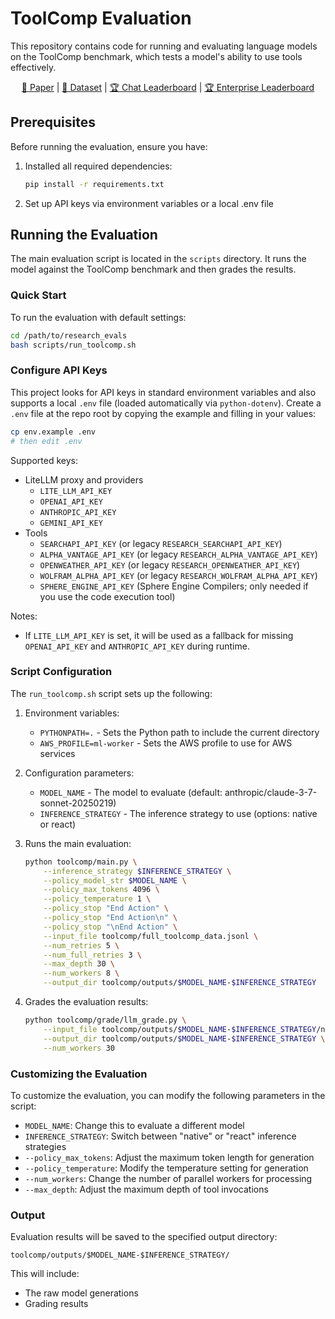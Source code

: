 # ToolComp Evaluation

This repository contains code for running and evaluating language models on the ToolComp benchmark, which tests a model's ability to use tools effectively.

<div align="center">

[📄 Paper](https://arxiv.org/abs/2501.01290) | [🤗 Dataset]() | [🏆 Chat Leaderboard](https://scale.com/leaderboard/tool_use_chat) | [🏆 Enterprise Leaderboard](https://scale.com/leaderboard/tool_use_enterprise)

</div>

## Prerequisites

Before running the evaluation, ensure you have:

1. Installed all required dependencies:
   ```bash
   pip install -r requirements.txt
   ```

2. Set up API keys via environment variables or a local .env file

## Running the Evaluation

The main evaluation script is located in the `scripts` directory. It runs the model against the ToolComp benchmark and then grades the results.

### Quick Start

To run the evaluation with default settings:

```bash
cd /path/to/research_evals
bash scripts/run_toolcomp.sh
```

### Configure API Keys

This project looks for API keys in standard environment variables and also supports a local `.env` file (loaded automatically via `python-dotenv`). Create a `.env` file at the repo root by copying the example and filling in your values:

```bash
cp env.example .env
# then edit .env
```

Supported keys:

- LiteLLM proxy and providers
  - `LITE_LLM_API_KEY`
  - `OPENAI_API_KEY`
  - `ANTHROPIC_API_KEY`
  - `GEMINI_API_KEY`
- Tools
  - `SEARCHAPI_API_KEY` (or legacy `RESEARCH_SEARCHAPI_API_KEY`)
  - `ALPHA_VANTAGE_API_KEY` (or legacy `RESEARCH_ALPHA_VANTAGE_API_KEY`)
  - `OPENWEATHER_API_KEY` (or legacy `RESEARCH_OPENWEATHER_API_KEY`)
  - `WOLFRAM_ALPHA_API_KEY` (or legacy `RESEARCH_WOLFRAM_ALPHA_API_KEY`)
  - `SPHERE_ENGINE_API_KEY` (Sphere Engine Compilers; only needed if you use the code execution tool)

Notes:
- If `LITE_LLM_API_KEY` is set, it will be used as a fallback for missing `OPENAI_API_KEY` and `ANTHROPIC_API_KEY` during runtime.

### Script Configuration

The `run_toolcomp.sh` script sets up the following:

1. Environment variables:
   - `PYTHONPATH=.` - Sets the Python path to include the current directory
   - `AWS_PROFILE=ml-worker` - Sets the AWS profile to use for AWS services

2. Configuration parameters:
   - `MODEL_NAME` - The model to evaluate (default: anthropic/claude-3-7-sonnet-20250219)
   - `INFERENCE_STRATEGY` - The inference strategy to use (options: native or react)

3. Runs the main evaluation:
   ```bash
   python toolcomp/main.py \
       --inference_strategy $INFERENCE_STRATEGY \
       --policy_model_str $MODEL_NAME \
       --policy_max_tokens 4096 \
       --policy_temperature 1 \
       --policy_stop "End Action" \
       --policy_stop "End Action\n" \
       --policy_stop "\nEnd Action" \
       --input_file toolcomp/full_toolcomp_data.jsonl \
       --num_retries 5 \
       --num_full_retries 3 \
       --max_depth 30 \
       --num_workers 8 \
       --output_dir toolcomp/outputs/$MODEL_NAME-$INFERENCE_STRATEGY
   ```

4. Grades the evaluation results:
   ```bash
   python toolcomp/grade/llm_grade.py \
       --input_file toolcomp/outputs/$MODEL_NAME-$INFERENCE_STRATEGY/native_generations.json \
       --output_dir toolcomp/outputs/$MODEL_NAME-$INFERENCE_STRATEGY \
       --num_workers 30
   ```

### Customizing the Evaluation

To customize the evaluation, you can modify the following parameters in the script:

- `MODEL_NAME`: Change this to evaluate a different model
- `INFERENCE_STRATEGY`: Switch between "native" or "react" inference strategies
- `--policy_max_tokens`: Adjust the maximum token length for generation
- `--policy_temperature`: Modify the temperature setting for generation
- `--num_workers`: Change the number of parallel workers for processing
- `--max_depth`: Adjust the maximum depth of tool invocations

### Output

Evaluation results will be saved to the specified output directory:
```
toolcomp/outputs/$MODEL_NAME-$INFERENCE_STRATEGY/
```

This will include:
- The raw model generations
- Grading results 